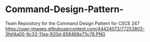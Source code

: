 # Command-Design-Pattern-
Team Repository for the Command Design Pattern for CSCE 247 
https://user-images.githubusercontent.com/44424073/77253803-3fef4a00-6c33-11ea-920d-858468e73c78.PNG
